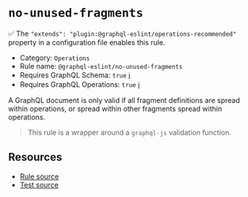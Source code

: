 # `no-unused-fragments`

✅ The `"extends": "plugin:@graphql-eslint/operations-recommended"` property in a configuration file
enables this rule.

- Category: `Operations`
- Rule name: `@graphql-eslint/no-unused-fragments`
- Requires GraphQL Schema: `true` [ℹ️](../../README.md#extended-linting-rules-with-graphql-schema)
- Requires GraphQL Operations: `true`
  [ℹ️](../../README.md#extended-linting-rules-with-siblings-operations)

A GraphQL document is only valid if all fragment definitions are spread within operations, or spread
within other fragments spread within operations.

> This rule is a wrapper around a `graphql-js` validation function.

## Resources

- [Rule source](https://github.com/graphql/graphql-js/blob/main/src/validation/rules/NoUnusedFragmentsRule.ts)
- [Test source](https://github.com/graphql/graphql-js/tree/main/src/validation/__tests__/NoUnusedFragmentsRule-test.ts)
